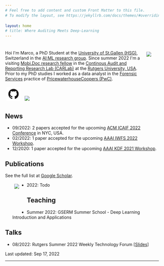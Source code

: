 ```yaml
---
# Feel free to add content and custom Front Matter to this file.
# To modify the layout, see https://jekyllrb.com/docs/themes/#overriding-theme-defaults

layout: home
# title: Where Auditing Meets Deep-Learning
---
```


# <img src="assets/marco.png" height="160" style="float:right; margin:5px 25px 5px 5px">

Hoi I'm Marco, a PhD Student at the [University of St.Gallen (HSG)](https://www.unisg.ch), Switzerland in the [AI:ML research group](https://ics.unisg.ch/chair-aiml-borth/). Since summer 2022 I'm a visiting [Mobi.Doc research fellow](http://funding.unisg.ch/en/programmes/1497) in the [Continous Audit and Reporting Research Lab (CARLab)](http://raw.rutgers.edu/index.html) at the [Rutgers University, USA](https://www.rutgers.edu). Prior to my PhD studies I worked as a data analyst in the [Forensic Services](https://www.pwc.com/gx/en/services/forensics.html) practice of [PricewaterhouseCoopers (PwC)](https://www.pwc.com). 

<a href="https://github.com/gitihubi">
<img src="assets/github.png" height="45" style="float:top; margin:5px"></a>
<a href="https://scholar.google.com/citations?user=O6V5YkEAAAAJ&hl=en">
<img src="assets/scholar.png" height="40" style="float:top; margin:5px"></a>

## News

- 09/2022: 2 papers accepted for the upcoming [ACM ICAIF 2022 Conference](https://ai-finance.org/icaif-22-accepted-papers/) in NYC, USA.
- 02/2022: 1 paper accepted for the upcoming [AAAI IWFS 2022 Workshop](https://sites.google.com/view/aaaiwfs2022).
- 12/2020: 1 paper accepted for the upcoming [AAAI KDF 2021 Workshop](https://aaai-kdf.github.io/kdf2021/accepted_papers).

## Publications

See the full list at [Google Scholar](https://scholar.google.com/citations?user=O6V5YkEAAAAJ&hl=en).

<img src="assets/ghn2.png" height="85" style="float:left; margin:5px 25px 0px 30px">

- 2022: Todo

## Teaching

- Summer 2022: GSERM Summer School - Deep Learning Introduction and Applications 

## Talks

- 08/2022: Rutgers Summer 2022 Weekly Technology Forum [[Slides](https://drive.google.com/file/d/18LJRuTzKIMDQHwGoSRt6j9-sYiUN__d_/view?usp=sharing)]

Last updated: Sep 17, 2022

---
